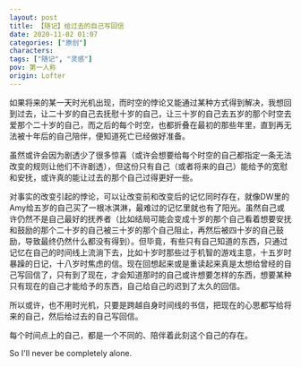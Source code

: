 ```yaml
---
layout: post
title: 【随记】给过去的自己写回信
date: 2020-11-02 01:07
categories: ["原创"]
characters: 
tags: ["随记", "灵感"]
pov: 第一人称
origin: Lofter
---
```


如果将来的某一天时光机出现，而时空的悖论又能通过某种方式得到解决，我想回到过去，让二十岁的自己去抚慰十岁的自己，让三十岁的自己去五岁的那个时空去爱那个二十岁的自己，而之后的每个时空，也都折叠在最初的那些年里，直到再无法被十年后的自己陪伴，便知道死亡已经做好准备。

虽然或许会因为剧透少了很多惊喜（或许会想要给每个时空的自己都指定一条无法改变的规则让他们不许剧透），但这份只有自己（或者将来的自己）能给予的宽慰和安抚，或许真的能让过去的那个自己过得更好一些。

对事实的改变引起的悖论，可以让改变前和改变后的记忆同时存在，就像DW里的Amy给五岁的自己买了一根冰淇淋，最难过的记忆里就也有了阳光。虽然自己或许仍然不是自己最好的抚养者（比如结局可能会变成十岁的那个自己看着想要安抚和鼓励的那个二十岁的自己被三十岁的那个自己阻止，再然后被四十岁的自己鼓励，导致最终仍然什么都没有得到）。但毕竟，有些只有自己知道的东西，只通过记忆在自己的时间线上流淌下去，比如十岁时那些过于机智的游戏主意，十五岁时暴躁的日记，十八岁时焦虑的信。现在回想起来或是重读起来真是太想给曾经的自己写回信了，只有到了现在，才会知道那时的自己或许想要怎样的东西，想要某种只有现在的自己才能给予的东西，自己给自己的迟到了太久的回信。

所以或许，也不用时光机，只要是跨越自身时间线的书信，把现在的心思都写给将来的自己，然后给过去的自己写回信。

每个时间点上的自己，都是一个不同的、陪伴着此刻这个自己的存在。

So I'll never be completely alone.